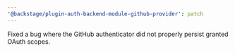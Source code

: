 ```yaml
---
'@backstage/plugin-auth-backend-module-github-provider': patch
---
```


Fixed a bug where the GitHub authenticator did not properly persist granted OAuth scopes.
